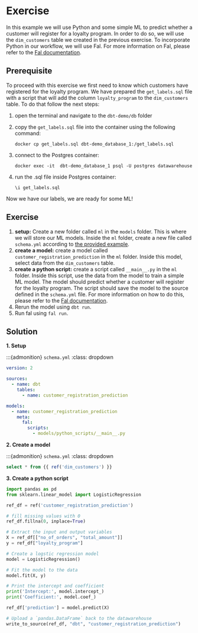 # Exercise
In this example we will use Python and some simple ML to predict whether a customer will register for a loyalty program. In order to do so, we will use the `dim_customers` table we created in the previous exercise. To incorporate Python in our workflow, we will use Fal. For more information on Fal, please refer to the [Fal documentation](https://fal-ai.github.io/fal/).

## Prerequisite
To proceed with this exercise we first need to know which customers have registered for the loyalty program. We have prepared the `get_labels.sql` file with a script that will add the column `loyalty_program` to the `dim_customers` table. To do that follow the next steps:

1. open the terminal and navigate to the `dbt-demo/db` folder

2. copy the `get_labels.sql` file into the container using the following command:

    `docker cp get_labels.sql dbt-demo_database_1:/get_labels.sql`

2. connect to the Postgres container:

    `docker exec -it  dbt-demo_database_1 psql -U postgres datawarehouse`

3. run the .sql file inside Postgres container:

    `\i get_labels.sql`

Now we have our labels, we are ready for some ML! 

## Exercise

1. **setup:** Create a new folder called `ml` in the `models` folder. This is where we will store our ML models. Inside the `ml` folder, create a new file called `schema.yml` according to [the provided example](../06/schema.md).
2. **create a model:** create a model called `customer_registration_prediction` in the `ml` folder. Inside this model, select data from the `dim_customers` table.
3. **create a python script:** create a script called `__main__.py` in the `ml` folder. Inside this script, use the data from the model to train a simple ML model. The model should predict whether a customer will register for the loyalty program. The script should save the model to the source defined in the `schema.yml` file. For more information on how to do this, please refer to the [Fal documentation](https://docs.fal.ai/fal/reference/variables-and-functions#write_to_source-function). 
4. Rerun the model using `dbt run`. 
5. Run fal using `fal run`.

## Solution
**1. Setup**

:::{admonition} `schema.yml`
:class: dropdown

```yaml
version: 2

sources:
  - name: dbt
    tables:
      - name: customer_registration_prediction

models:
  - name: customer_registration_prediction
    meta:
      fal:
        scripts:
          - models/python_scripts/__main__.py
```

**2. Create a model**

:::{admonition} `schema.yml`
:class: dropdown

```sql
select * from {{ ref('dim_customers') }}
```

**3. Create a python script**
```python
import pandas as pd
from sklearn.linear_model import LogisticRegression

ref_df = ref('customer_registration_prediction')

# fill missing values with 0
ref_df.fillna(0, inplace=True)

# Extract the input and output variables
X = ref_df[["no_of_orders", "total_amount"]]
y = ref_df["loyalty_program"]

# Create a logstic regression model
model = LogisticRegression()

# Fit the model to the data
model.fit(X, y)

# Print the intercept and coefficient
print('Intercept:', model.intercept_)
print('Coefficient:', model.coef_)

ref_df['prediction'] = model.predict(X)

# Upload a `pandas.DataFrame` back to the datawarehouse
write_to_source(ref_df, "dbt", "customer_registration_prediction")
```

